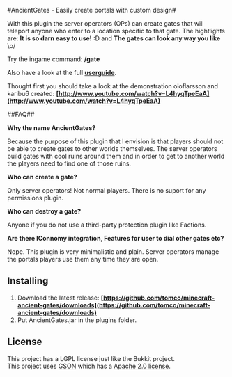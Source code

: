 #AncientGates - Easily create portals with custom design#

With this plugin the server operators (OPs) can create gates that will teleport anyone who enter to a location specific to that gate. The hightlights are: __It is so darn easy to use!__ :D and __The gates can look any way you like__ \o/

Try the ingame command: __/gate__

Also have a look at the full __[userguide](http://www.craftinc.de/blog/?p=255)__.

Thought first you should take a look at the demonstration oloflarsson and karibu6 created:
__[http://www.youtube.com/watch?v=L4hyqTpeEaA](http://www.youtube.com/watch?v=L4hyqTpeEaA)__


##FAQ##

__Why the name AncientGates?__

Because the purpose of this plugin that I envision is that players should not be able to create gates to other worlds themselves. The server operators build gates with cool ruins around them and in order to get to another world the players need to find one of those ruins.

__Who can create a gate?__

Only server operators! Not normal players. There is no suport for any permissions plugin.

__Who can destroy a gate?__

Anyone if you do not use a third-party protection plugin like Factions.

__Are there IConnomy integration, Features for user to dial other gates etc?__

Nope. This plugin is very minimalistic and plain. Server operators manage the portals players use them any time they are open.

Installing
----------
1. Download the latest release: __[https://github.com/tomco/minecraft-ancient-gates/downloads](https://github.com/tomco/minecraft-ancient-gates/downloads)__
1. Put AncientGates.jar in the plugins folder.

License
----------
This project has a LGPL license just like the Bukkit project.<br>
This project uses [GSON](http://code.google.com/p/google-gson/) which has a [Apache 2.0 license](http://www.apache.org/licenses/LICENSE-2.0 ).
